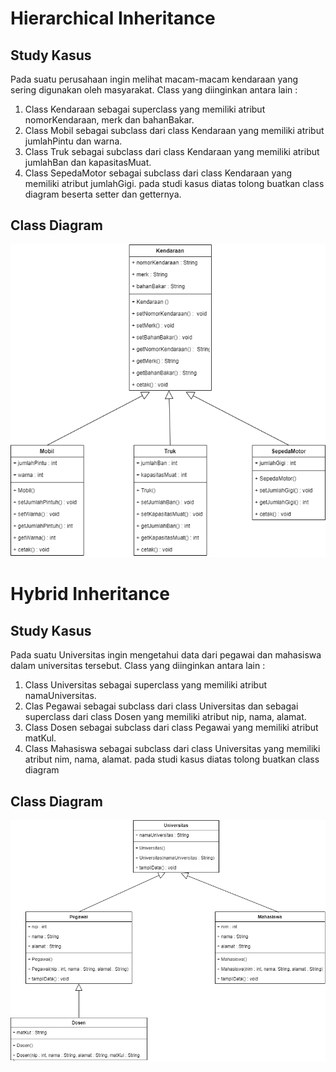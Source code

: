 # Hierarchical Inheritance
## Study Kasus
Pada suatu perusahaan ingin melihat macam-macam kendaraan yang sering digunakan oleh masyarakat. Class yang diinginkan antara lain :
1. Class Kendaraan sebagai superclass yang memiliki atribut nomorKendaraan, merk dan bahanBakar.
2. Class Mobil sebagai subclass dari class Kendaraan yang memiliki atribut jumlahPintu dan warna.
3. Class Truk sebagai subclass dari class Kendaraan yang memiliki atribut jumlahBan dan kapasitasMuat.
4. Class SepedaMotor sebagai subclass dari class Kendaraan yang memiliki atribut jumlahGigi.
pada studi kasus diatas tolong buatkan class diagram beserta setter dan getternya.

## Class Diagram
<img src="img/1.png" />

# Hybrid Inheritance
## Study Kasus
Pada suatu Universitas ingin mengetahui data dari pegawai dan mahasiswa dalam universitas tersebut. Class yang diinginkan antara lain :
1. Class Universitas sebagai superclass yang memiliki atribut namaUniversitas.
2. Clas Pegawai sebagai subclass dari class Universitas dan sebagai superclass dari class Dosen yang memiliki atribut nip, nama, alamat.
3. Class Dosen sebagai subclass dari class Pegawai yang memiliki atribut matKul.
4. Class Mahasiswa sebagai subclass dari class Universitas yang memiliki atribut nim, nama, alamat.
pada studi kasus diatas tolong buatkan class diagram
## Class Diagram 
<img src="img/2.png" />
